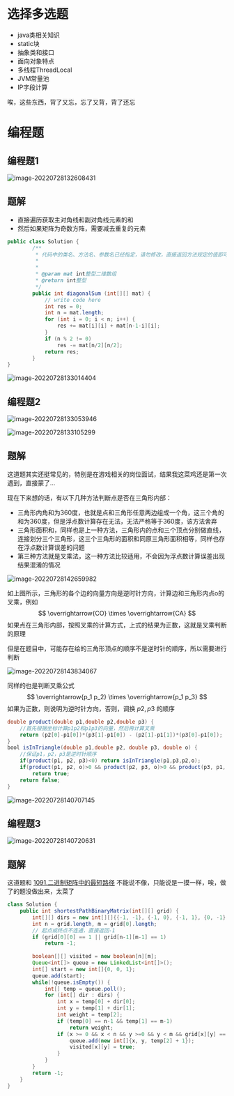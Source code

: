 # 选择多选题

* java类相关知识
* static块
* 抽象类和接口
* 面向对象特点
* 多线程ThreadLocal
* JVM常量池
* IP字段计算

唉，这些东西，背了又忘，忘了又背，背了还忘

# 编程题

## 编程题1

![image-20220728132608431](https://madao33-static.oss-cn-hangzhou.aliyuncs.com/madao33blog/post/leetcode/image-20220728132608431.png)

## 题解

* 直接遍历获取主对角线和副对角线元素的和
* 然后如果矩阵为奇数方阵，需要减去重复的元素

```java
public class Solution {
        /**
         * 代码中的类名、方法名、参数名已经指定，请勿修改，直接返回方法规定的值即可
         *
         *
         * @param mat int整型二维数组
         * @return int整型
         */
        public int diagonalSum (int[][] mat) {
            // write code here
            int res = 0;
            int n = mat.length;
            for (int i = 0; i < n; i++) {
                res += mat[i][i] + mat[n-1-i][i];
            }
            if (n % 2 != 0)
                res -= mat[n/2][n/2];
            return res;
        }
}
```

![image-20220728133014404](https://madao33-static.oss-cn-hangzhou.aliyuncs.com/madao33blog/post/leetcode/image-20220728133014404.png)

## 编程题2

![image-20220728133053946](https://madao33-static.oss-cn-hangzhou.aliyuncs.com/madao33blog/post/leetcode/image-20220728133053946.png)

![image-20220728133105299](https://madao33-static.oss-cn-hangzhou.aliyuncs.com/madao33blog/post/leetcode/image-20220728133105299.png)

## 题解

这道题其实还挺常见的，特别是在游戏相关的岗位面试，结果我这菜鸡还是第一次遇到，直接蒙了…

现在下来想的话，有以下几种方法判断点是否在三角形内部：

* 三角形内角和为360度，也就是点和三角形任意两边组成一个角，这三个角的和为360度，但是浮点数计算存在无法，无法严格等于360度，该方法舍弃
* 三角形面积和，同样也是上一种方法，三角形内的点和三个顶点分别做直线，连接划分三个三角形，这三个三角形的面积和同原三角形面积相等，同样也存在浮点数计算误差的问题
* 第三种方法就是叉乘法，这一种方法比较适用，不会因为浮点数计算误差出现结果混淆的情况

![image-20220728142659982](https://madao33-static.oss-cn-hangzhou.aliyuncs.com/madao33blog/post/leetcode/image-20220728142659982.png)

如上图所示，三角形的各个边的向量方向是逆时针方向，计算边和三角形内点o的叉乘，例如
$$
\overrightarrow{CO} \times \overrightarrow{CA}
$$
如果点在三角形内部，按照叉乘的计算方式，上式的结果为正数，这就是叉乘判断的原理

但是在题目中，可能存在给的三角形顶点的顺序不是逆时针的顺序，所以需要进行判断

![image-20220728143834067](https://madao33-static.oss-cn-hangzhou.aliyuncs.com/madao33blog/post/leetcode/image-20220728143834067.png)

同样的也是判断叉乘公式
$$
\overrightarrow{p_1 p_2} \times \overrightarrow{p_1 p_3}
$$
如果为正数，则说明为逆时针方向，否则，调换 $p2, p3$ 的顺序

```java
double product(double p1,double p2,double p3) {
    //首先根据坐标计算p1p2和p1p3的向量，然后再计算叉乘
    return (p2[0]-p1[0])*(p3[1]-p1[0]) - (p2[1]-p1[1])*(p3[0]-p1[0]);
}
bool isInTriangle(double p1,double p2, double p3, double o) {
    //保证p1，p2，p3是逆时针顺序
    if(product(p1, p2, p3)<0) return isInTriangle(p1,p3,p2,o);
    if(product(p1, p2, o)>0 && product(p2, p3, o)>0 && product(p3, p1, o)>0)
        return true;
    return false;
}
```

![image-20220728140707145](https://madao33-static.oss-cn-hangzhou.aliyuncs.com/madao33blog/post/leetcode/image-20220728140707145.png)

## 编程题3

![image-20220728140720631](https://madao33-static.oss-cn-hangzhou.aliyuncs.com/madao33blog/post/leetcode/image-20220728140720631.png)

## 题解

这道题和 [1091.二进制矩阵中的最短路径](https://leetcode-cn.com/problems/shortest-path-in-binary-matrix/) 不能说不像，只能说是一摸一样，唉，做了的题没做出来，太菜了

```java
class Solution {
    public int shortestPathBinaryMatrix(int[][] grid) {
        int[][] dirs = new int[][]{{-1, -1}, {-1, 0}, {-1, 1}, {0, -1}, {0, 1}, {1, -1}, {1, 0}, {1, 1}};
        int n = grid.length, m = grid[0].length;
        // 起点或终点不连通，直接返回-1
        if (grid[0][0] == 1 || grid[n-1][m-1] == 1)
            return -1;
        
        boolean[][] visited = new boolean[n][m];
        Queue<int[]> queue = new LinkedList<int[]>();
        int[] start = new int[]{0, 0, 1};
        queue.add(start);
        while(!queue.isEmpty()) {
            int[] temp = queue.poll();
            for (int[] dir : dirs) {
                int x = temp[0] + dir[0];
                int y = temp[1] + dir[1];
                int weight = temp[2];
                if (temp[0] == n-1 && temp[1] == m-1)
                    return weight;
                if (x >= 0 && x < n && y >=0 && y < m && grid[x][y] == 0 && !visited[x][y]) {
                    queue.add(new int[]{x, y, temp[2] + 1});
                    visited[x][y] = true;
                }
            }
        }
        return -1;
    }
}
```

